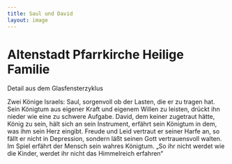 ```yaml
---
title: Saul und David
layout: image
---
```


# Altenstadt Pfarrkirche Heilige Familie
Detail aus dem Glasfensterzyklus

Zwei Könige Israels: Saul, sorgenvoll ob der Lasten, die er zu tragen hat. Sein Königtum aus eigener Kraft und eigenem Willen zu leisten, drückt ihn nieder wie eine zu schwere Aufgabe. David, dem keiner zugetraut hätte, König zu sein, hält sich an sein Instrument, erfährt sein Königtum in dem, was ihm sein Herz eingibt. Freude und Leid vertraut er seiner Harfe an, so fällt er nicht in Depression, sondern läßt seinen Gott vertrauensvoll walten. Im Spiel erfährt der Mensch sein wahres Königtum. „So ihr nicht werdet wie die Kinder, werdet ihr nicht das Himmelreich erfahren“